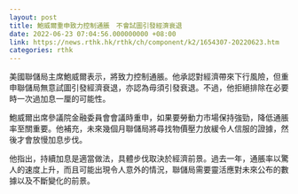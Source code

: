 ```yaml
---
layout: post
title: 鮑威爾重申致力控制通脹　不會試圖引發經濟衰退
date: 2022-06-23 07:04:56.000000000 +08:00
link: https://news.rthk.hk/rthk/ch/component/k2/1654307-20220623.htm
categories: rthk
---
```


美國聯儲局主席鮑威爾表示，將致力控制通脹。他承認對經濟帶來下行風險，但重申聯儲局無意試圖引發經濟衰退，亦認為毋須引發衰退。不過，他拒絕排除在必要時一次過加息一厘的可能性。

鮑威爾出席參議院金融委員會會議時重申，如果要勞動力市場保持強勁，降低通脹率至關重要。他補充，未來幾個月聯儲局將尋找物價壓力放緩令人信服的證據，然後才會放慢加息步伐。

他指出，持續加息是適當做法，具體步伐取決於經濟前景。過去一年，通脹率以驚人的速度上升，而且可能出現令人意外的情況，聯儲局需要靈活應對未來公布的數據以及不斷變化的前景。
